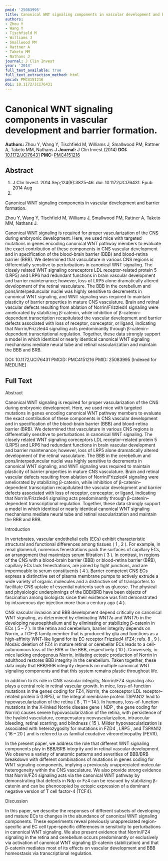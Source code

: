 ```yaml
---
pmid: '25083995'
title: Canonical WNT signaling components in vascular development and barrier formation.
authors:
- Zhou Y
- Wang Y
- Tischfield M
- Williams J
- Smallwood PM
- Rattner A
- Taketo MM
- Nathans J
journal: J Clin Invest
year: '2014'
full_text_available: true
full_text_extraction_method: html
pmcid: PMC4151216
doi: 10.1172/JCI76431
---
```


# Canonical WNT signaling components in vascular development and barrier formation.
**Authors:** Zhou Y, Wang Y, Tischfield M, Williams J, Smallwood PM, Rattner A, Taketo MM, Nathans J
**Journal:** J Clin Invest (2014)
**DOI:** [10.1172/JCI76431](https://doi.org/10.1172/JCI76431)
**PMC:** [PMC4151216](https://www.ncbi.nlm.nih.gov/pmc/articles/PMC4151216/)

## Abstract

1. J Clin Invest. 2014 Sep;124(9):3825-46. doi: 10.1172/JCI76431. Epub 2014 Aug
1.

Canonical WNT signaling components in vascular development and barrier 
formation.

Zhou Y, Wang Y, Tischfield M, Williams J, Smallwood PM, Rattner A, Taketo MM, 
Nathans J.

Canonical WNT signaling is required for proper vascularization of the CNS during 
embryonic development. Here, we used mice with targeted mutations in genes 
encoding canonical WNT pathway members to evaluate the exact contribution of 
these components in CNS vascular development and in specification of the 
blood-brain barrier (BBB) and blood-retina barrier (BRB). We determined that 
vasculature in various CNS regions is differentially sensitive to perturbations 
in canonical WNT signaling. The closely related WNT signaling coreceptors LDL 
receptor-related protein 5 (LRP5) and LRP6 had redundant functions in brain 
vascular development and barrier maintenance; however, loss of LRP5 alone 
dramatically altered development of the retinal vasculature. The BBB in the 
cerebellum and pons/interpeduncular nuclei was highly sensitive to decrements in 
canonical WNT signaling, and WNT signaling was required to maintain plasticity 
of barrier properties in mature CNS vasculature. Brain and retinal vascular 
defects resulting from ablation of Norrin/Frizzled4 signaling were ameliorated 
by stabilizing β-catenin, while inhibition of β-catenin-dependent transcription 
recapitulated the vascular development and barrier defects associated with loss 
of receptor, coreceptor, or ligand, indicating that Norrin/Frizzled4 signaling 
acts predominantly through β-catenin-dependent transcriptional regulation. 
Together, these data strongly support a model in which identical or nearly 
identical canonical WNT signaling mechanisms mediate neural tube and retinal 
vascularization and maintain the BBB and BRB.

DOI: 10.1172/JCI76431
PMCID: PMC4151216
PMID: 25083995 [Indexed for MEDLINE]

## Full Text

Abstract

Canonical WNT signaling is required for proper vascularization of the CNS during embryonic development. Here, we used mice with targeted mutations in genes encoding canonical WNT pathway members to evaluate the exact contribution of these components in CNS vascular development and in specification of the blood-brain barrier (BBB) and blood-retina barrier (BRB). We determined that vasculature in various CNS regions is differentially sensitive to perturbations in canonical WNT signaling. The closely related WNT signaling coreceptors LDL receptor–related protein 5 (LRP5) and LRP6 had redundant functions in brain vascular development and barrier maintenance; however, loss of LRP5 alone dramatically altered development of the retinal vasculature. The BBB in the cerebellum and pons/interpeduncular nuclei was highly sensitive to decrements in canonical WNT signaling, and WNT signaling was required to maintain plasticity of barrier properties in mature CNS vasculature. Brain and retinal vascular defects resulting from ablation of Norrin/Frizzled4 signaling were ameliorated by stabilizing β-catenin, while inhibition of β-catenin–dependent transcription recapitulated the vascular development and barrier defects associated with loss of receptor, coreceptor, or ligand, indicating that Norrin/Frizzled4 signaling acts predominantly through β-catenin–dependent transcriptional regulation. Together, these data strongly support a model in which identical or nearly identical canonical WNT signaling mechanisms mediate neural tube and retinal vascularization and maintain the BBB and BRB.

Introduction

In vertebrates, vascular endothelial cells (ECs) exhibit characteristic structural and functional differences among tissues ( 1 , 2 ). For example, in renal glomeruli, numerous fenestrations pack the surfaces of capillary ECs, an arrangement that maximizes serum filtration ( 3 ). In contrast, in regions of the CNS with a blood-brain barrier (BBB) or blood-retina barrier (BRB), capillary ECs lack fenestrations, are joined by tight junctions, and are impermeable to serum constituents ( 4 ). Barrier competent CNS ECs express a distinctive set of plasma membrane pumps to actively extrude a wide variety of organic molecules and a distinctive set of transporters to facilitate CNS uptake of essential nutrients such as glucose. The physical and physiologic underpinnings of the BBB/BRB have been objects of fascination among biologists since their existence was first demonstrated by intravenous dye injection more than a century ago ( 4 ).

CNS vascular invasion and BBB development depend critically on canonical WNT signaling, as determined by eliminating WNT7a and WNT7b in the developing neuroepithelium and by eliminating or stabilizing β-catenin in ECs ( 5 – 7 ). In the retina and cerebellum, barrier integrity depends on Norrin, a TGF-β family member that is produced by glia and functions as a high-affinity WNT-like ligand for its EC receptor Frizzled4 (FZ4; refs. 8 , 9 ). Mosaic deletion of FZ4 in mature retinal or cerebellar ECs leads to a cell-autonomous loss of the BRB or the BBB, respectively ( 10 ). Conversely, in mice lacking endogenous Norrin, initiating ectopic production of Norrin in adulthood restores BBB integrity in the cerebellum. Taken together, these data imply that BBB/BRB integrity depends on multiple canonical WNT signaling components and that this system remains plastic throughout life.

In addition to its role in CNS vascular integrity, Norrin/FZ4 signaling also plays a central role in retinal vascular growth. In mice, loss-of-function mutations in the genes coding for FZ4, Norrin, the coreceptor LDL receptor–related protein 5 (LRP5), or the integral membrane protein TSPAN12 lead to hypovascularization of the retina ( 8 , 11 – 14 ). In humans, loss-of-function mutations in the X-linked Norrie disease gene ( NDP , the gene coding for Norrin) causes severe hypovascularization of the retina, with persistence of the hyaloid vasculature, compensatory neovascularization, intraocular bleeding, retinal scarring, and blindness ( 15 ). Milder hypovascularization is associated with heterozygosity for mutations in FZD4 , LRP5 , and TSPAN12 ( 16 – 20 ) and is referred to as familial exudative vitreoretinopathy (FEVR).

In the present paper, we address the role that different WNT signaling components play in BBB/BRB integrity and in retinal vascular development. We observe a variety of anatomic patterns and severities of BBB/BRB breakdown with different combinations of mutations in genes coding for WNT signaling components, implying a previously unappreciated molecular heterogeneity within the CNS vasculature. We also provide strong evidence that Norrin/FZ4 signaling acts via the canonical WNT pathway by demonstrating that defects in Ndp or Fz4 can be rescued by stabilizing β-catenin and can be phenocopied by ectopic expression of a dominant negative version of T cell factor-4 (TCF4).

Discussion

In this paper, we describe the responses of different subsets of developing and mature ECs to changes in the abundance of canonical WNT signaling components. These experiments reveal previously unappreciated region-specific and EC cell type–specific differences in sensitivity to perturbations in canonical WNT signaling. We also present evidence that Norrin/FZ4 signaling in the retina and cerebellum occurs predominantly or exclusively via activation of canonical WNT signaling (β-catenin stabilization) and that β-catenin mediates most of its effects on vascular development and BBB homeostasis via transcriptional regulation.

